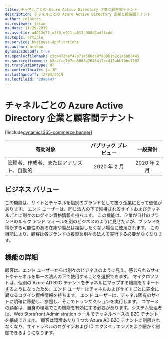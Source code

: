 ```yaml
---
title: チャネルごとの Azure Active Directory 企業と顧客間テナント
description: チャネルごとの Azure Active Directory 企業と顧客間テナント
author: relnotes
ms.reviewer: josaw
ms.date: 11/25/2019
ms.assetid: a4013e72-aff6-e911-a813-000d3a4f1cdd
ms.topic: article
ms.service: business-applications
ms.author: brshoo
dynamics365pdf: true
ms.openlocfilehash: c3ca473aef47b71a506de0f88081b2c1a6b06445
ms.sourcegitcommit: b3c4fcc7b7ea3803a7643417cc415abb10be1182
ms.translationtype: HT
ms.contentlocale: ja-JP
ms.lasthandoff: 12/04/2019
ms.locfileid: "2890447"
---
```

# <a name="azure-active-directory-business-to-customer-tenant-per-channel"></a>チャネルごとの Azure Active Directory 企業と顧客間テナント
[!include[dynamics365-commerce banner](../includes/dynamics365-commerce.md)]

| 有効対象    |  パブリック プレビュー | 一般提供 | 
| ---------- | :----------: |:----------: |
|管理者、作成者、またはアナリスト、自動的|2020 年 2 月| 2020 年 2 月|


## <a name="business-value"></a>ビジネス バリュー
<!-- bv start -->
この機能は、サイトとチャネルを個別のブランドとして扱う企業にとって価値があります。 エンド ユーザーは、同じ法人の下で維持されるサイトおよびチャネルごとに別々のログイン資格情報を持ちます。 この機能は、企業が自社のブランドのルック アンド フィールを別のビジネスのように見せたいが、ブランドを横断する可能性のある在庫や製品は複製したくない場合に使用されます。 この機能により、顧客は各ブランドの複製を別々の法人で実行する必要がなくなります。
<!-- bv end -->



## <a name="feature-details"></a>機能の詳細
<!--feature detail start -->
顧客は、エンド ユーザーからは別々のビジネスのように見え、感じられるサイトやチャネルを単一の法人の下で使用することを選択できます。 マイクロソフトは、個別の Azure AD B2C テナントをチャネルにマップする機能をサポートするようになったため、エンド ユーザーはチャネルおよびサイトごとに完全に異なるログイン資格情報を持ちます。 エンド ユーザーは、チャネル固有のサイトに明確に移動し、参照し、そこでトランザクションを実行します。 コマースの顧客は、自身の環境でこの機能を有効にする必要があります。システム管理者は、Web Storefront Administration ツールでチャネルベースの B2C テナントを構成できます。 顧客は環境あたり 1 つの Azure AD B2C テナントに制限されなくなり、サイトレベルのログインおよび ID エクスペリエンスをより細かく制御できるようになります。
<!--feature detail end -->










